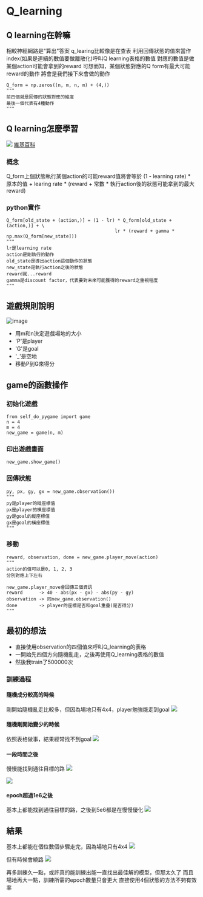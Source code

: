# Q_learning


## Q learning在幹嘛
相較神經網路是"算出"答案
q_learing比較像是在查表
利用回傳狀態的值來當作index(如果是連續的數值要做離散化)呼叫Q learning表格的數值
對應的數值是做某個action可能會拿到的reward
可想而知，某個狀態對應的Q form有最大可能reward的動作
將會是我們接下來會做的動作
```python=
Q_form = np.zeros((n, m, n, m) + (4,))
"""
前四個就是回傳的狀態對應的維度
最後一個代表有4種動作
"""
```

## Q learning怎麼學習

![](https://hackmd.io/_uploads/BJ3k082e6.png)
[維基百科](https://zh.wikipedia.org/zh-tw/Q%E5%AD%A6%E4%B9%A0)

### 概念
Q_form上個狀態執行某個action的可能reward值將會等於
(1 - learning rate) * 原本的值 + 
learing rate * (reward + 常數 * 執行action後的狀態可能拿到的最大reward)

### python實作

```python=
Q_form[old_state + (action,)] = (1 - lr) * Q_form[old_state + (action,)] + \
                                        lr * (reward + gamma * np.max(Q_form[new_state]))
"""
lr是learning rate
action是剛執行的動作
old_state是導出action這個動作的狀態
new_state是執行action之後的狀態
reward就...reward
gamma是discount factor，代表要對未來可能獲得的reward之重視程度
"""
```




## 遊戲規則說明
![image](https://github.com/weiso131/Q_learning/assets/131360912/a8103c16-4800-439a-ad47-ab873bcd67aa)
- 用m和n決定遊戲場地的大小
- 'P'是player
- 'G'是goal
- '_'是空地
- 移動P到G來得分

## game的函數操作
### 初始化遊戲
```python=
from self_do_pygame import game
n = 4
m = 4
new_game = game(n, m)
```
### 印出遊戲畫面
```python=
new_game.show_game()
```
### 回傳狀態
```python=
py, px, gy, gx = new_game.observation())
"""
py是player的縱座標值
px是player的橫座標值
gy是goal的縱座標值
gx是goal的橫座標值
"""
```
### 移動
```python=
reward, observation, done = new_game.player_move(action)
"""
action的值可以是0, 1, 2, 3
分別對應上下左右

new_game.player_move會回傳三個資訊
reward      -> 40 - abs(px - gx) - abs(py - gy)
observation -> 同new_game.observation()
done        -> player的座標是否和goal重疊(是否得分)
"""
```

## 最初的想法
- 直接使用observation的四個值來呼叫Q_learning的表格
- 一開始先四個方向隨機亂走，之後再使用Q_learning表格的數值
- 然後我train了500000次

### 訓練過程
#### 隨機成分較高的時候
剛開始隨機亂走比較多，但因為場地只有4x4，player勉強能走到goal
![](https://hackmd.io/_uploads/SJgExw3x6.png)
#### 隨機剛開始變少的時候
依照表格做事，結果經常找不到goal
![](https://hackmd.io/_uploads/BJtnlP2ea.png)
#### 一段時間之後
慢慢能找到通往目標的路
![](https://hackmd.io/_uploads/SkTv-wngp.png)

![](https://hackmd.io/_uploads/rJO1zDhga.png)

#### epoch超過1e6之後
基本上都能找到通往目標的路，之後到5e6都是在慢慢優化
![](https://hackmd.io/_uploads/HJYHzw2e6.png)

## 結果
基本上都能在個位數個步驟走完，因為場地只有4x4
![](https://hackmd.io/_uploads/r1ggmwhxp.png)

但有時候會繞路
![](https://hackmd.io/_uploads/r1yAzD2ea.png)

再多訓練久一點，或許真的能訓練出能一直找出最佳解的模型，但那太久了
而且場地再大一點，訓練所需的epoch數量只會更大
直接使用4個狀態的方法不夠有效率

